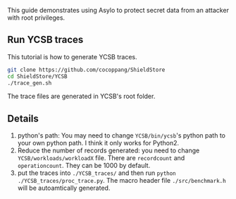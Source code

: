<!--jekyll-front-matter
---

title: Quickstart Guide

overview: Install Asylo, build, and run your first enclave!

location: /_docs/guides/quickstart.md

order: 10

layout: docs

type: markdown

toc: true

---
{% include home.html %}
jekyll-front-matter-->

This guide demonstrates using Asylo to protect secret data from an attacker with
root privileges.

## Run YCSB traces 

This tutorial is how to generate YCSB traces. 

```bash
git clone https://github.com/cocoppang/ShieldStore
cd ShieldStore/YCSB
./trace_gen.sh
```

The trace files are generated in YCSB's root folder. 


## Details

1. python's path: You may need to change `YCSB/bin/ycsb`'s python path to your own python path. I think it only works for Python2. 
2. Reduce the number of records generated: you need to change `YCSB/workloads/workloadX` file. There are `recordcount` and `operationcount`. They can be 1000 by default. 
3. put the traces into `./YCSB_traces/` and then run `python ./YCSB_traces/proc_trace.py`. The macro header file `./src/benchmark.h` will be autoamtically generated. 